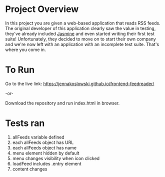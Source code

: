 # Project Overview

In this project you are given a web-based application that reads RSS feeds. The original developer of this application clearly saw the value in testing, they've already included [Jasmine](http://jasmine.github.io/) and even started writing their first test suite! Unfortunately, they decided to move on to start their own company and we're now left with an application with an incomplete test suite. That's where you come in.

# To Run

Go to the live link: https://jennakoslowski.github.io/frontend-feedreader/ 

-or- 

Download the repository and run index.html in browser.

# Tests ran

1) allFeeds variable defined
2) each allFeeds object has URL
3) each allFeeds object has name
4) menu element hidden by default
5) menu changes visibility when icon clicked
6) loadFeed includes .entry element
7) content changes